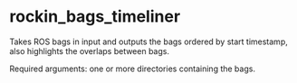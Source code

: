 # rockin_bags_timeliner
Takes ROS bags in input and outputs the bags ordered by start timestamp, also highlights the overlaps between bags.


Required arguments: one or more directories containing the bags.
